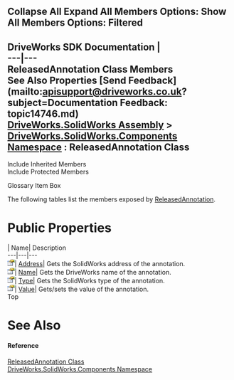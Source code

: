        

 Collapse All Expand All  Members Options: Show All  Members Options: Filtered   
---  
DriveWorks SDK Documentation  |   
---|---  
ReleasedAnnotation Class Members   
See Also Properties [Send Feedback](mailto:apisupport@driveworks.co.uk?subject=Documentation Feedback: topic14746.md)  
[DriveWorks.SolidWorks Assembly](topic13342.md) > [DriveWorks.SolidWorks.Components Namespace](topic13925.md) : ReleasedAnnotation Class  
---  
  
Include Inherited Members    
Include Protected Members  


Glossary Item Box

The following tables list the members exposed by [ReleasedAnnotation](topic14746.md).

# Public Properties

| Name| Description  
---|---|---  
![Public Property](dotnetimages/publicProperty.gif)| [Address](topic14752.md)| Gets the SolidWorks address of the annotation.   
![Public Property](dotnetimages/publicProperty.gif)| [Name](topic14753.md)| Gets the DriveWorks name of the annotation.   
![Public Property](dotnetimages/publicProperty.gif)| [Type](topic14754.md)| Gets the SolidWorks type of the annotation.   
![Public Property](dotnetimages/publicProperty.gif)| [Value](topic14755.md)| Gets/sets the value of the annotation.   
Top

# See Also

#### Reference

[ReleasedAnnotation Class](topic14746.md)   
[DriveWorks.SolidWorks.Components Namespace](topic13925.md)


